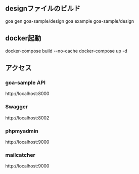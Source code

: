 ## designファイルのビルド
goa gen goa-sample/design
goa example goa-sample/design

## docker起動
docker-compose build --no-cache
docker-compose up -d

## アクセス
### goa-sample API
http://localhost:8000

### Swagger
http://localhost:8002

### phpmyadmin
http://localhost:9000

### mailcatcher
http://localhost:9000